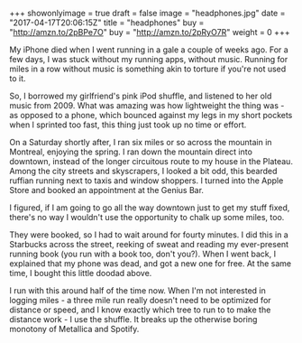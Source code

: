 +++
showonlyimage = true
draft = false
image = "headphones.jpg"
date = "2017-04-17T20:06:15Z"
title = "headphones"
buy = "http://amzn.to/2pBPe7O"
buy = "http://amzn.to/2pRyO7R"
weight = 0
+++

My iPhone died when I went running in a gale a couple of weeks ago. For a few days, I was stuck without my running apps, without music. Running for miles in a row without music is something akin to torture if you're not used to it.

So, I borrowed my girlfriend's pink iPod shuffle, and listened to her old music from 2009. What was amazing was how lightweight the thing was - as opposed to a phone, which bounced against my legs in my short pockets when I sprinted too fast, this thing just took up no time or effort.

On a Saturday shortly after, I ran six miles or so across the mountain in Montreal, enjoying the spring. I ran down the mountain direct into downtown, instead of the longer circuitous route to my house in the Plateau. Among the city streets and skyscrapers, I looked a bit odd, this bearded ruffian running next to taxis and window shoppers. I turned into the Apple Store and booked an appointment at the Genius Bar.

I figured, if I am going to go all the way downtown just to get my stuff fixed, there's no way I wouldn't use the opportunity to chalk up some miles, too.

They were booked, so I had to wait around for fourty minutes. I did this in a Starbucks across the street, reeking of sweat and reading my ever-present running book (you run with a book too, don't you?). When I went back, I explained that my phone was dead, and got a new one for free. At the same time, I bought this little doodad above.

I run with this around half of the time now. When I'm not interested in logging miles - a three mile run really doesn't need to be optimized for distance or speed, and I know exactly which tree to run to to make the distance work - I use the shuffle. It breaks up the otherwise boring monotony of Metallica and Spotify.
